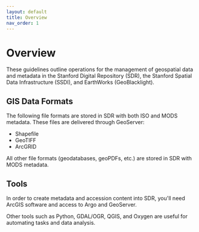 ```yaml
---
layout: default
title: Overview
nav_order: 1
---
```

# Overview

These guidelines outline operations for the management of geospatial data and metadata in the Stanford Digital Repository (SDR), the Stanford Spatial Data Infrastructure (SSDI), and EarthWorks (GeoBlacklight).

## GIS Data Formats

The following file formats are stored in SDR with both ISO and MODS metadata. These files are delivered through GeoServer:

* Shapefile
* GeoTIFF
* ArcGRID

All other file formats (geodatabases, geoPDFs, etc.) are stored in SDR with MODS metadata.

## Tools

In order to create metadata and accession content into SDR, you'll need ArcGIS software and access to Argo and GeoServer. 

Other tools such as Python, GDAL/OGR, QGIS, and Oxygen are useful for automating tasks and data analysis.



